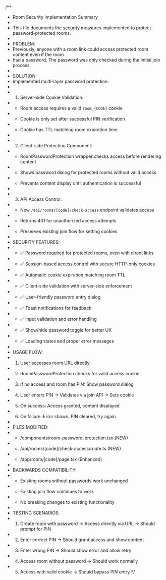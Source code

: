/\*\*

- Room Security Implementation Summary
-
- This file documents the security measures implemented to protect password-protected rooms.
-
- PROBLEM:
- Previously, anyone with a room link could access protected room content even if the room
- had a password. The password was only checked during the initial join process.
-
- SOLUTION:
- Implemented multi-layer password protection:
-
- 1.  Server-side Cookie Validation:
- - Room access requires a valid `room_{CODE}` cookie
- - Cookie is only set after successful PIN verification
- - Cookie has TTL matching room expiration time
-
- 2.  Client-side Protection Component:
- - RoomPasswordProtection wrapper checks access before rendering content
- - Shows password dialog for protected rooms without valid access
- - Prevents content display until authentication is successful
-
- 3.  API Access Control:
- - New `/api/rooms/[code]/check-access` endpoint validates access
- - Returns 401 for unauthorized access attempts
- - Preserves existing join flow for setting cookies
-
- SECURITY FEATURES:
- - ✅ Password required for protected rooms, even with direct links
- - ✅ Session-based access control with secure HTTP-only cookies
- - ✅ Automatic cookie expiration matching room TTL
- - ✅ Client-side validation with server-side enforcement
- - ✅ User-friendly password entry dialog
- - ✅ Toast notifications for feedback
- - ✅ Input validation and error handling
- - ✅ Show/hide password toggle for better UX
- - ✅ Loading states and proper error messages
-
- USAGE FLOW:
- 1.  User accesses room URL directly
- 2.  RoomPasswordProtection checks for valid access cookie
- 3.  If no access and room has PIN: Show password dialog
- 4.  User enters PIN → Validates via join API → Sets cookie
- 5.  On success: Access granted, content displayed
- 6.  On failure: Error shown, PIN cleared, try again
-
- FILES MODIFIED:
- - /components/room-password-protection.tsx (NEW)
- - /api/rooms/[code]/check-access/route.ts (NEW)
- - /app/room/[code]/page.tsx (Enhanced)
-
- BACKWARDS COMPATIBILITY:
- - Existing rooms without passwords work unchanged
- - Existing join flow continues to work
- - No breaking changes to existing functionality
-
- TESTING SCENARIOS:
- 1.  Create room with password → Access directly via URL → Should prompt for PIN
- 2.  Enter correct PIN → Should grant access and show content
- 3.  Enter wrong PIN → Should show error and allow retry
- 4.  Access room without password → Should work normally
- 5.  Access with valid cookie → Should bypass PIN entry
      \*/
